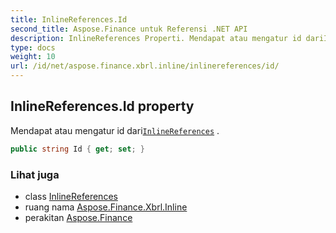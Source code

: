 ```yaml
---
title: InlineReferences.Id
second_title: Aspose.Finance untuk Referensi .NET API
description: InlineReferences Properti. Mendapat atau mengatur id dariInlineReferences .
type: docs
weight: 10
url: /id/net/aspose.finance.xbrl.inline/inlinereferences/id/
---
```

## InlineReferences.Id property

Mendapat atau mengatur id dari[`InlineReferences`](../) .

```csharp
public string Id { get; set; }
```

### Lihat juga

* class [InlineReferences](../)
* ruang nama [Aspose.Finance.Xbrl.Inline](../../inlinereferences/)
* perakitan [Aspose.Finance](../../../)


